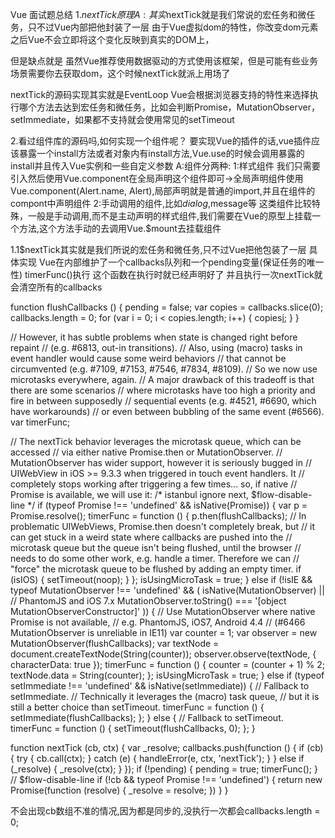 Vue 面试题总结
1.$nextTick原理
A:其实$nextTick就是我们常说的宏任务和微任务，只不过Vue内部把他封装了一层
由于Vue虚拟dom的特性，你改变dom元素之后Vue不会立即将这个变化反映到真实的DOM上，

但是缺点就是 虽然Vue推荐使用数据驱动的方式使用该框架，但是可能有些业务场景需要你去获取dom，这个时候nextTick就派上用场了

nextTick的源码实现其实就是EventLoop
Vue会根据浏览器支持的特性来选择执行哪个方法去达到宏任务和微任务，比如会判断Promise，MutationObserver，setImmediate，如果都不支持就会使用常见的setTimeout

2.看过组件库的源码吗,如何实现一个组件呢？
要实现Vue的插件的话,vue插件应该暴露一个install方法或者对象内有install方法,Vue.use的时候会调用暴露的install并且传入Vue实例和一些自定义参数
A:组件分两种:
  1:样式组件
    我们只需要引入然后使用Vue.component在全局声明这个组件即可->全局声明组件使用Vue.component(Alert.name, Alert),局部声明就是普通的import,并且在组件的compont中声明组件
  2:手动调用的组件,比如$dialog,$message等
    这类组件比较特殊，一般是手动调用,而不是主动声明的样式组件,我们需要在Vue的原型上挂载一个方法,这个方法手动的去调用Vue.$mount去挂载组件



1.1$nextTick其实就是我们所说的宏任务和微任务,只不过Vue把他包装了一层
具体实现
Vue在内部维护了一个callbacks队列和一个pending变量(保证任务的唯一性)
timerFunc()执行
这个函数在执行时就已经声明好了
并且执行一次nextTick就会清空所有的callbacks

function flushCallbacks () {
  pending = false;
  var copies = callbacks.slice(0);
  callbacks.length = 0;
  for (var i = 0; i < copies.length; i++) {
    copies[i]();
  }
}

// However, it has subtle problems when state is changed right before repaint
// (e.g. #6813, out-in transitions).
// Also, using (macro) tasks in event handler would cause some weird behaviors
// that cannot be circumvented (e.g. #7109, #7153, #7546, #7834, #8109).
// So we now use microtasks everywhere, again.
// A major drawback of this tradeoff is that there are some scenarios
// where microtasks have too high a priority and fire in between supposedly
// sequential events (e.g. #4521, #6690, which have workarounds)
// or even between bubbling of the same event (#6566).
var timerFunc;

// The nextTick behavior leverages the microtask queue, which can be accessed
// via either native Promise.then or MutationObserver.
// MutationObserver has wider support, however it is seriously bugged in
// UIWebView in iOS >= 9.3.3 when triggered in touch event handlers. It
// completely stops working after triggering a few times... so, if native
// Promise is available, we will use it:
/* istanbul ignore next, $flow-disable-line */
if (typeof Promise !== 'undefined' && isNative(Promise)) {
  var p = Promise.resolve();
  timerFunc = function () {
    p.then(flushCallbacks);
    // In problematic UIWebViews, Promise.then doesn't completely break, but
    // it can get stuck in a weird state where callbacks are pushed into the
    // microtask queue but the queue isn't being flushed, until the browser
    // needs to do some other work, e.g. handle a timer. Therefore we can
    // "force" the microtask queue to be flushed by adding an empty timer.
    if (isIOS) { setTimeout(noop); }
  };
  isUsingMicroTask = true;
} else if (!isIE && typeof MutationObserver !== 'undefined' && (
  isNative(MutationObserver) ||
  // PhantomJS and iOS 7.x
  MutationObserver.toString() === '[object MutationObserverConstructor]'
)) {
  // Use MutationObserver where native Promise is not available,
  // e.g. PhantomJS, iOS7, Android 4.4
  // (#6466 MutationObserver is unreliable in IE11)
  var counter = 1;
  var observer = new MutationObserver(flushCallbacks);
  var textNode = document.createTextNode(String(counter));
  observer.observe(textNode, {
    characterData: true
  });
  timerFunc = function () {
    counter = (counter + 1) % 2;
    textNode.data = String(counter);
  };
  isUsingMicroTask = true;
} else if (typeof setImmediate !== 'undefined' && isNative(setImmediate)) {
  // Fallback to setImmediate.
  // Technically it leverages the (macro) task queue,
  // but it is still a better choice than setTimeout.
  timerFunc = function () {
    setImmediate(flushCallbacks);
  };
} else {
  // Fallback to setTimeout.
  timerFunc = function () {
    setTimeout(flushCallbacks, 0);
  };
}



function nextTick (cb, ctx) {
  var _resolve;
  callbacks.push(function () {
    if (cb) {
      try {
        cb.call(ctx);
      } catch (e) {
        handleError(e, ctx, 'nextTick');
      }
    } else if (_resolve) {
      _resolve(ctx);
    }
  });
  if (!pending) {
    pending = true;
    timerFunc();
  }
  // $flow-disable-line
  if (!cb && typeof Promise !== 'undefined') {
    return new Promise(function (resolve) {
      _resolve = resolve;
    })
  }
}

不会出现cb数组不准的情况,因为都是同步的,没执行一次都会callbacks.length = 0;